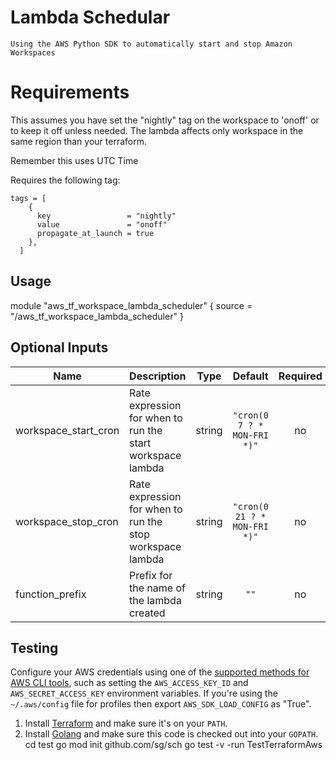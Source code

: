 # Lambda Schedular
```
Using the AWS Python SDK to automatically start and stop Amazon Workspaces

```

# Requirements

This assumes you have set the "nightly" tag on the workspace to 'onoff' or to keep it off unless needed.
The lambda affects only workspace in the same region than your terraform.

Remember this uses UTC Time

Requires the following tag:
```
tags = [
    {
      key                 = "nightly"
      value               = "onoff"
      propagate_at_launch = true
    },
  ]
```


## Usage


module "aws_tf_workspace_lambda_scheduler" {
  source = "/aws_tf_workspace_lambda_scheduler"
}

## Optional Inputs

| Name | Description | Type | Default | Required |
|------|-------------|:----:|:-----:|:-----:|
| workspace\_start\_cron | Rate expression for when to run the start workspace lambda | string | `"cron(0 7 ? * MON-FRI *)"` | no |
| workspace\_stop\_cron | Rate expression for when to run the stop workspace lambda | string | `"cron(0 21 ? * MON-FRI *)"` | no |
| function\_prefix | Prefix for the name of the lambda created | string | `""` | no |


## Testing 

Configure your AWS credentials using one of the [supported methods for AWS CLI
   tools](https://docs.aws.amazon.com/cli/latest/userguide/cli-chap-getting-started.html), such as setting the
   `AWS_ACCESS_KEY_ID` and `AWS_SECRET_ACCESS_KEY` environment variables. If you're using the `~/.aws/config` file for profiles then export `AWS_SDK_LOAD_CONFIG` as "True".
1. Install [Terraform](https://www.terraform.io/) and make sure it's on your `PATH`.
1. Install [Golang](https://golang.org/) and make sure this code is checked out into your `GOPATH`.
cd test
go mod init github.com/sg/sch
go test -v -run TestTerraformAws